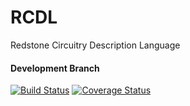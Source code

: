 # RCDL
Redstone Circuitry Description Language

#### Development Branch
[![Build Status](https://travis-ci.org/ssauermann/RCDL.svg?branch=develop)](https://travis-ci.org/ssauermann/RCDL) [![Coverage Status](https://coveralls.io/repos/ssauermann/RCDL/badge.svg?branch=develop)](https://coveralls.io/r/ssauermann/RCDL?branch=develop)
